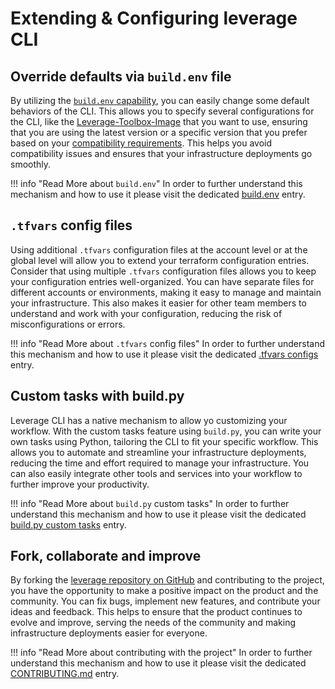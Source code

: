 # Extending & Configuring leverage CLI

## Override defaults via `build.env` file
By utilizing the [`build.env` capability](https://github.com/binbashar/leverage/blob/master/leverage/conf.py), you can
easily change some default behaviors of the CLI. This allows you to specify several configurations for the CLI, 
like the
[Leverage-Toolbox-Image](https://hub.docker.com/repository/docker/binbash/leverage-toolbox/general) that you want to
use, ensuring that you are using the latest version or a specific version that you prefer based on your [compatibility
requirements](https://leverage.binbash.com.ar/work-with-us/releases/versions-compatibility-matrix/#compatibility-matrix). 
This helps you avoid compatibility issues and ensures that your infrastructure deployments go smoothly. 

!!! info "Read More about `build.env`"
    In order to further understand this mechanism and how to use it please visit the dedicated 
    [build.env](./build.env.md) entry.

## `.tfvars` config files
Using additional `.tfvars` configuration files at the account level or at the global level will allow you to extend your
terraform configuration entries. Consider that using multiple `.tfvars` configuration files allows you to keep your 
configuration entries well-organized. You can have separate files for different accounts or environments, making it easy
to manage and maintain your infrastructure. This also makes it easier for other team members to understand and work with
your configuration, reducing the risk of misconfigurations or errors.

!!! info "Read More about `.tfvars` config files"
    In order to further understand this mechanism and how to use it please visit the dedicated
    [.tfvars configs](../../ref-architecture-aws/configs.md) entry.

## Custom tasks with build.py 
Leverage CLI has a native mechanism to allow yo customizing your workflow. With the custom tasks feature using `build.py`,
you can write your own tasks using Python, tailoring the CLI to fit your specific workflow. This allows you to automate
and streamline your infrastructure deployments, reducing the time and effort required to manage your infrastructure. 
You can also easily integrate other tools and services into your workflow to further improve your productivity.

!!! info "Read More about `build.py` custom tasks"
    In order to further understand this mechanism and how to use it please visit the dedicated
    [build.py custom tasks](tasks.md) entry.

## Fork, collaborate and improve  
By forking the [leverage repository on GitHub](https://github.com/binbashar/leverage) and contributing to the project,
you have the opportunity to make a positive impact on the product and the community. You can fix bugs, implement new 
features, and contribute your ideas and feedback. This helps to ensure that the product continues to evolve and improve,
serving the needs of the community and making infrastructure deployments easier for everyone.

!!! info "Read More about contributing with the project"
    In order to further understand this mechanism and how to use it please visit the dedicated
    [CONTRIBUTING.md](https://github.com/binbashar/leverage/blob/master/CONTRIBUTING.md) entry.

